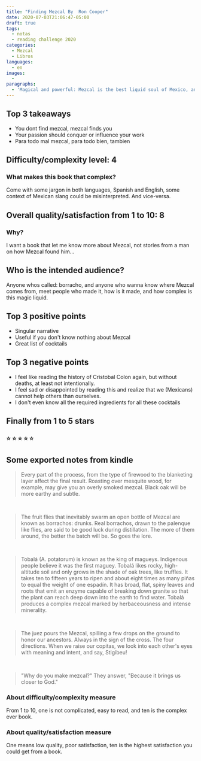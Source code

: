```yaml
---
title: "Finding Mezcal By  Ron Cooper"
date: 2020-07-03T21:06:47-05:00
draft: true
tags:
  - notas
  - reading challenge 2020
categories:
  - Mezcal
  - Libros
languages:
  - en
images:
  -
paragraphs:
  - 'Magical and powerful: Mezcal is the best liquid soul of Mexico, and this is a story on how Ron Cooper deal to make Mezcal, a gringo living in the hearth of making Mezcal.'
---
```



## Top 3 takeaways

- You dont find mezcal, mezcal finds you
- Your passion should conquer or influence your work
- Para todo mal mezcal, para todo bien, tambien

## Difficulty/complexity level: 4

### What makes this book that complex?

Come with some jargon in both languages, Spanish and English, some context of Mexican slang could be misinterpreted. And vice-versa.

## Overall quality/satisfaction from 1 to 10: 8️

### Why?

I want a book that let me know more about Mezcal, not stories from a man on how Mezcal found him...

## Who is the intended audience?

Anyone whos called: borracho, and anyone who wanna know where Mezcal comes from, meet people who made it, how is it made, and how complex is this magic liquid.

## Top 3 positive points

- Singular narrative
- Useful if you don't know nothing about Mezcal
- Great list of cocktails

## Top 3 negative points

- I feel like reading the history of Cristobal Colon again, but without deaths, at least not intentionally.
- I feel sad or disappointed by reading this and realize that we (Mexicans) cannot help others than ourselves.
- I don't even know all the required ingredients for all these cocktails

## Finally from 1 to 5 stars

### ⭐️ ⭐️ ⭐️ ⭐️ ⭐️

## Some exported notes from kindle

> Every part of the process, from the type of firewood to the blanketing layer affect the final result. Roasting over mesquite wood, for example, may give you an overly smoked mezcal. Black oak will be more earthy and subtle.

<br>

> The fruit flies that inevitably swarm an open bottle of Mezcal are known as borrachos: drunks. Real borrachos, drawn to the palenque like flies, are said to be good luck during distillation. The more of them around, the better the batch will be. So goes the lore.

<br>

> Tobalá (A. potatorum) is known as the king of magueys. Indigenous people believe it was the first maguey. Tobalá likes rocky, high-altitude soil and only grows in the shade of oak trees, like truffles. It takes ten to fifteen years to ripen and about eight times as many piñas to equal the weight of one espadín. It has broad, flat, spiny leaves and roots that emit an enzyme capable of breaking down granite so that the plant can reach deep down into the earth to find water. Tobalá produces a complex mezcal marked by herbaceousness and intense minerality.

<br>

> The juez pours the Mezcal, spilling a few drops on the ground to honor our ancestors. Always in the sign of the cross. The four directions. When we raise our copitas, we look into each other's eyes with meaning and intent, and say, Stigibeu!

<br>

> "Why do you make mezcal?" They answer, "Because it brings us closer to God."

### About difficulty/complexity measure

From 1 to 10, one is not complicated, easy to read, and ten is the complex ever book.

### About quality/satisfaction measure

One means low quality, poor satisfaction, ten is the highest satisfaction you could get from a book.
